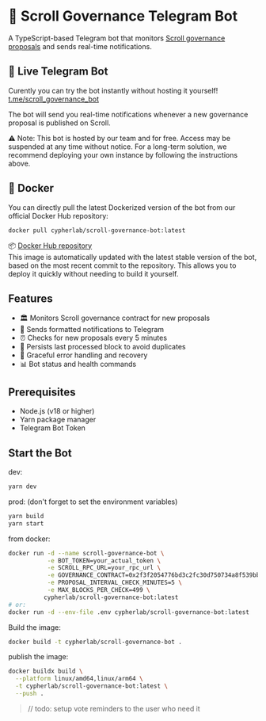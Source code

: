 # 📜 Scroll Governance Telegram Bot

A TypeScript-based Telegram bot that monitors [Scroll governance proposals](https://gov.scroll.io/proposals) and sends real-time notifications.

## 📡 Live Telegram Bot

Curently you can try the bot instantly without hosting it yourself!  
[t.me/scroll_governance_bot](https://t.me/scroll_governance_bot)  

The bot will send you real-time notifications whenever a new governance proposal is published on Scroll.  

⚠️ Note: This bot is hosted by our team and for free. Access may be suspended at any time without notice. For a long-term solution, we recommend deploying your own instance by following the instructions above.

## 🐳 Docker

You can directly pull the latest Dockerized version of the bot from our official Docker Hub repository:
```
docker pull cypherlab/scroll-governance-bot:latest
```  
📦 [Docker Hub repository](https://hub.docker.com/repository/docker/cypherlab/scroll-governance-bot/general)  
This image is automatically updated with the latest stable version of the bot, based on the most recent commit to the repository. This allows you to deploy it quickly without needing to build it yourself.

## Features

- 🏛️ Monitors Scroll governance contract for new proposals
- 📱 Sends formatted notifications to Telegram
- ⏰ Checks for new proposals every 5 minutes
- 💾 Persists last processed block to avoid duplicates
- 🔄 Graceful error handling and recovery
- 📊 Bot status and health commands

## Prerequisites

- Node.js (v18 or higher)
- Yarn package manager
- Telegram Bot Token

## Start the Bot
dev:
```bash
yarn dev
```
prod: (don't forget to set the environment variables)
```bash
yarn build
yarn start
```
from docker:
```bash
docker run -d --name scroll-governance-bot \
           -e BOT_TOKEN=your_actual_token \
           -e SCROLL_RPC_URL=your_rpc_url \
           -e GOVERNANCE_CONTRACT=0x2f3f2054776bd3c2fc30d750734a8f539bb214f0 \
           -e PROPOSAL_INTERVAL_CHECK_MINUTES=5 \
           -e MAX_BLOCKS_PER_CHECK=499 \
          cypherlab/scroll-governance-bot:latest
# or:
docker run -d --env-file .env cypherlab/scroll-governance-bot:latest
```
Build the image:
```bash
docker build -t cypherlab/scroll-governance-bot .
```

publish the image:
```bash
docker buildx build \
  --platform linux/amd64,linux/arm64 \
  -t cypherlab/scroll-governance-bot:latest \
  --push .
```

> // todo: setup vote reminders to the user who need it

